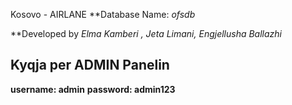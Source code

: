 Kosovo - AIRLANE 
**Database Name: *ofsdb*

**Developed by *Elma Kamberi , Jeta Limani, Engjellusha Ballazhi*


## **Kyqja per ADMIN Panelin**
**username: admin**
**password: admin123**
